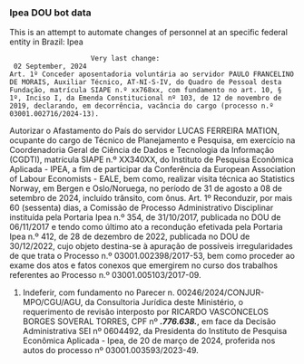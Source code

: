  ### Ipea DOU bot data
 This is an attempt to automate changes of personnel at an specific federal entity in Brazil: Ipea
 
                        Very last change: 
 	 02 September, 2024
	Art. 1º Conceder aposentadoria voluntária ao servidor PAULO FRANCELINO DE MORAIS, Auxiliar Técnico, AT-NI-S-IV, do Quadro de Pessoal desta Fundação, matrícula SIAPE n.º xx768xx, com fundamento no art. 10, § 1º, Inciso I, da Emenda Constitucional nº 103, de 12 de novembro de 2019, declarando, em decorrência, vacância do cargo (processo n.º 03001.002716/2024-13).
Autorizar o Afastamento do País do servidor LUCAS FERREIRA MATION, ocupante do cargo de Técnico de Planejamento e Pesquisa, em exercício na Coordenadoria Geral de Ciência de Dados e Tecnologia da Informação (CGDTI), matrícula SIAPE n.º XX340XX, do Instituto de Pesquisa Econômica Aplicada - IPEA, a fim de participar da Conferência da European Association of Labour Economists - EALE, bem como, realizar visita técnica ao Statistics Norway, em Bergen e Oslo/Noruega, no período de 31 de agosto a 08 de setembro de 2024, incluído trânsito, com ônus.
Art. 1º Reconduzir, por mais 60 (sessenta) dias, a Comissão de Processo Administrativo Disciplinar instituída pela Portaria Ipea n.º 354, de 31/10/2017, publicada no DOU de 06/11/2017 e tendo como último ato a recondução efetivada pela Portaria Ipea n.º 412, de 28 de dezembro de 2022, publicada no DOU de 30/12/2022, cujo objeto destina-se à apuração de possíveis irregularidades de que trata o Processo n.º 03001.002398/2017-53, bem como proceder ao exame dos atos e fatos conexos que emergirem no curso dos trabalhos referentes ao Processo n.º 03001.005103/2017-09.
1. Indeferir, com fundamento no Parecer n. 00246/2024/CONJUR-MPO/CGU/AGU, da Consultoria Jurídica deste Ministério, o requerimento de revisão interposto por RICARDO VASCONCELOS BORGES SOVERAL TORRES, CPF nº ***.776.638.***, em face da Decisão Administrativa SEI nº 0604492, da Presidenta do Instituto de Pesquisa Econômica Aplicada - Ipea, de 20 de março de 2024, proferida nos autos do processo nº 03001.003593/2023-49.
